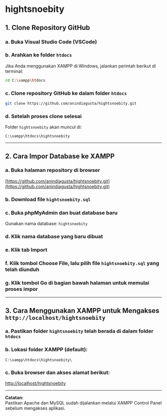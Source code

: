 # hightsnoebity

## 1. Clone Repository GitHub

### a. Buka Visual Studio Code (VSCode)

### b. Arahkan ke folder `htdocs`  
Jika Anda menggunakan XAMPP di Windows, jalankan perintah berikut di terminal:

```bash
cd C:\xampp\htdocs
```

### c. Clone repository GitHub ke dalam folder `htdocs`

```bash
git clone https://github.com/anindiagusta/hightsnoebity.git
```

### d. Setelah proses clone selesai  
Folder `hightsnoebity` akan muncul di:

```
C:\xampp\htdocs\hightsnoebity
```

---

## 2. Cara Impor Database ke XAMPP

### a. Buka halaman repository di browser  
[https://github.com/anindiagusta/hightsnoebity.git](https://github.com/anindiagusta/hightsnoebity.git)

### b. Download file `hightsnoebity.sql`

### c. Buka phpMyAdmin dan buat database baru  
Gunakan nama database: `hightsnoebity`

### d. Klik nama database yang baru dibuat

### e. Klik tab **Import**

### f. Klik tombol **Choose File**, lalu pilih file `hightsnoebity.sql` yang telah diunduh

### g. Klik tombol **Go** di bagian bawah halaman untuk memulai proses impor

---

## 3. Cara Menggunakan XAMPP untuk Mengakses `http://localhost/hightsnoebity`

### a. Pastikan folder `hightsnoebity` telah berada di dalam folder `htdocs`

### b. Lokasi folder XAMPP (default):  
```
C:\xampp\htdocs\hightsnoebity\
```

### c. Buka browser dan akses alamat berikut:  
[http://localhost/hightsnoebity](http://localhost/hightsnoebity)

---

**Catatan:**  
Pastikan Apache dan MySQL sudah dijalankan melalui XAMPP Control Panel sebelum mengakses aplikasi.
